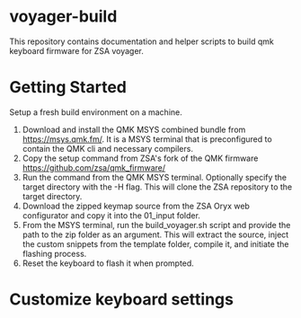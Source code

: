# voyager-build
This repository contains documentation and helper scripts to build qmk keyboard firmware for ZSA voyager.

# Getting Started

Setup a fresh build environment on a machine.

1. Download and install the QMK MSYS combined bundle from https://msys.qmk.fm/.
It is a MSYS terminal that is preconfigured to contain the QMK cli and necessary compilers.
2. Copy the setup command from ZSA's fork of the QMK firmware https://github.com/zsa/qmk_firmware/
3. Run the command from the QMK MSYS terminal. Optionally specify the target directory with the -H flag.
This will clone the ZSA repository to the target directory.
4. Download the zipped keymap source from the ZSA Oryx web configurator and copy it into the 01_input folder.
5. From the MSYS terminal, run the build_voyager.sh script and provide the path to the zip folder as an argument.
This will extract the source, inject the custom snippets from the template folder, compile it, and initiate the flashing process.
6. Reset the keyboard to flash it when prompted.

# Customize keyboard settings
